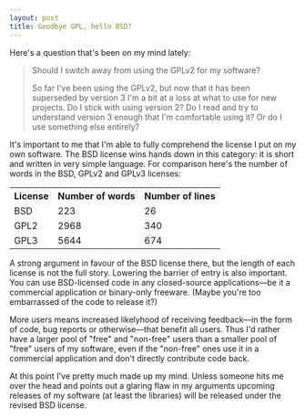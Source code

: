 ```yaml
---
layout: post
title: Goodbye GPL, hello BSD?
---
```


Here's a question that's been on my mind lately:

> Should I switch away from using the GPLv2 for my software?
>
> So far I've been using the GPLv2, but now that it has been superseded by version 3 I'm a
> bit at a loss at what to use for new projects. Do I stick with using version 2? Do I
> read and try to understand version 3 enough that I'm comfortable using it? Or do I use
> something else entirely?
>
It's important to me that I'm able to fully comprehend the license I put on my own
software. The BSD license wins hands down in this category: it is short and written in
very simple language. For comparison here's the number of words in the BSD, GPLv2 and
GPLv3 licenses:

<table>
<tr><th>License</th><th>Number of words</th><th>Number of lines</th></tr>
<tr><td>BSD</td><td>223</td><td>26</td></tr>
<tr><td>GPL2</td><td>2968</td><td>340</td></tr>
<tr><td>GPL3</td><td>5644</td><td>674</td></tr>
</table>

A strong argument in favour of the BSD license there, but the length of each license is
not the full story. Lowering the barrier of entry is also important. You can use
BSD-licensed code in any closed-source applications&mdash;be it a commercial application
or binary-only freeware. (Maybe you're too embarrassed of the code to release it?)

More users means increased likelyhood of receiving feedback&mdash;in the form of code, bug
reports or otherwise&mdash;that benefit all users. Thus I'd rather have a larger pool of
"free" and "non-free" users than a smaller pool of "free" users of my software, even if
the "non-free" ones use it in a commercial application and don't directly contribute code
back.

At this point I've pretty much made up my mind. Unless someone hits me over the head and
points out a glaring flaw in my arguments upcoming releases of my software (at least the
libraries) will be released under the revised BSD license.

